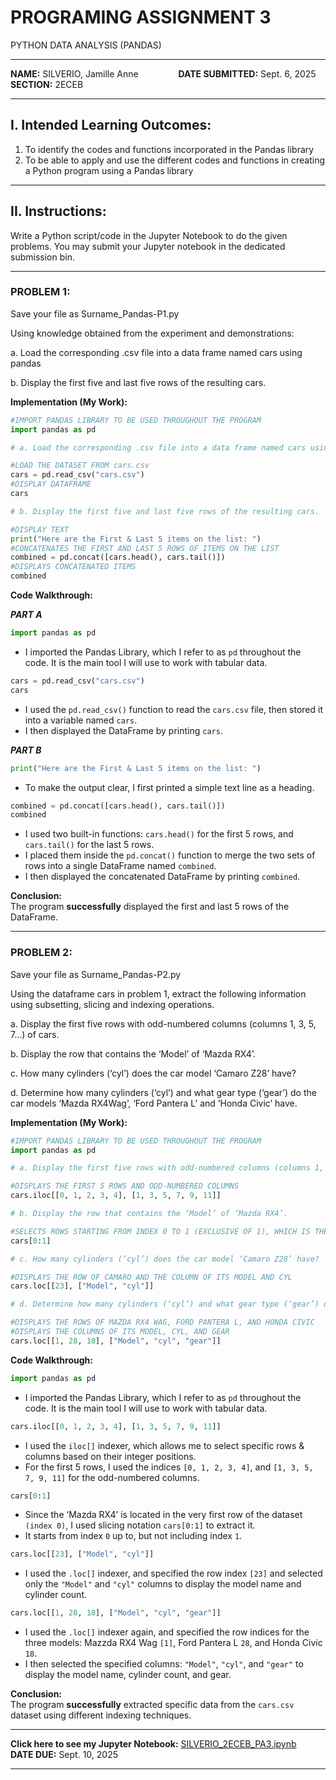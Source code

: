 # PROGRAMING ASSIGNMENT 3
PYTHON DATA ANALYSIS (PANDAS)

---

**NAME:** SILVERIO, Jamille Anne &emsp;&emsp;&emsp;&emsp; **DATE SUBMITTED:** Sept. 6, 2025  
**SECTION:** 2ECEB  

---

## I. Intended Learning Outcomes:
1. To identify the codes and functions incorporated in the Pandas library
2. To be able to apply and use the different codes and functions in creating a Python program using a Pandas library

---

## II. Instructions:
Write a Python script/code in the Jupyter Notebook to do the given problems. You may submit your Jupyter
notebook in the dedicated submission bin.

---

### PROBLEM 1: 
Save your file as Surname_Pandas-P1.py

Using knowledge obtained from the experiment and demonstrations:

a. Load the corresponding .csv file into a data frame named cars using pandas

b. Display the first five and last five rows of the resulting cars.

**Implementation (My Work):**
```python
#IMPORT PANDAS LIBRARY TO BE USED THROUGHOUT THE PROGRAM
import pandas as pd

# a. Load the corresponding .csv file into a data frame named cars using pandas

#LOAD THE DATASET FROM cars.csv 
cars = pd.read_csv("cars.csv")
#DISPLAY DATAFRAME
cars

# b. Display the first five and last five rows of the resulting cars.

#DISPLAY TEXT
print("Here are the First & Last 5 items on the list: ")
#CONCATENATES THE FIRST AND LAST 5 ROWS OF ITEMS ON THE LIST
combined = pd.concat([cars.head(), cars.tail()])
#DISPLAYS CONCATENATED ITEMS
combined
```
**Code Walkthrough:**

***PART A***
```python
import pandas as pd
```
* I imported the Pandas Library, which I refer to as ```pd``` throughout the code. It is the main tool I will use to work with tabular data.
```python
cars = pd.read_csv("cars.csv")
cars
```
* I used the ```pd.read_csv()``` function to read the ```cars.csv``` file, then stored it into a variable named ```cars```.
* I then displayed the DataFrame by printing ```cars```.

***PART B***
```python
print("Here are the First & Last 5 items on the list: ")
```
* To make the output clear, I first printed a simple text line as a heading.
```python
combined = pd.concat([cars.head(), cars.tail()])
combined
```
* I used two built-in functions: ```cars.head()``` for the first 5 rows, and ```cars.tail()``` for the last 5 rows.
* I placed them inside the ```pd.concat()``` function to merge the two sets of rows into a single DataFrame named ```combined```.
* I then displayed the concatenated DataFrame by printing ```combined```.
  
**Conclusion:**  
The program **successfully** displayed the first and last 5 rows of the DataFrame.

---

### PROBLEM 2:
Save your file as Surname_Pandas-P2.py

Using the dataframe cars in problem 1, extract the following information using subsetting, slicing and indexing operations.

a. Display the first five rows with odd-numbered columns (columns 1, 3, 5, 7...) of cars.

b. Display the row that contains the ‘Model’ of ‘Mazda RX4’.

c. How many cylinders (‘cyl’) does the car model ‘Camaro Z28’ have?

d. Determine how many cylinders (‘cyl’) and what gear type (‘gear’) do the car models ‘Mazda RX4Wag’, ‘Ford Pantera L’ and ‘Honda Civic’ have.

**Implementation (My Work):**
```python
#IMPORT PANDAS LIBRARY TO BE USED THROUGHOUT THE PROGRAM
import pandas as pd

# a. Display the first five rows with odd-numbered columns (columns 1, 3, 5, 7...) of cars.

#DISPLAYS THE FIRST 5 ROWS AND ODD-NUMBERED COLUMNS
cars.iloc[[0, 1, 2, 3, 4], [1, 3, 5, 7, 9, 11]]

# b. Display the row that contains the ‘Model’ of ‘Mazda RX4’.

#SELECTS ROWS STARTING FROM INDEX 0 TO 1 (EXCLUSIVE OF 1), WHICH IS THE ROW OF MAZDA RX4
cars[0:1]

# c. How many cylinders (‘cyl’) does the car model ‘Camaro Z28’ have?

#DISPLAYS THE ROW OF CAMARO AND THE COLUMN OF ITS MODEL AND CYL
cars.loc[[23], ["Model", "cyl"]]

# d. Determine how many cylinders (‘cyl’) and what gear type (‘gear’) do the car models ‘Mazda RX4Wag’, ‘Ford Pantera L’ and ‘Honda Civic’ have.

#DISPLAYS THE ROWS OF MAZDA RX4 WAG, FORD PANTERA L, AND HONDA CIVIC
#DISPLAYS THE COLUMNS OF ITS MODEL, CYL, AND GEAR
cars.loc[[1, 28, 18], ["Model", "cyl", "gear"]]
```
**Code Walkthrough:**
```python
import pandas as pd
```
* I imported the Pandas Library, which I refer to as ```pd``` throughout the code. It is the main tool I will use to work with tabular data.
```python
cars.iloc[[0, 1, 2, 3, 4], [1, 3, 5, 7, 9, 11]]
```
* I used the ```iloc[]``` indexer, which allows me to select specific rows & columns based on their integer positions.
* For the first 5 rows, I used the indices ```[0, 1, 2, 3, 4]```, and ```[1, 3, 5, 7, 9, 11]``` for the odd-numbered columns.
```python
cars[0:1]
```
* Since the ‘Mazda RX4’ is located in the very first row of the dataset ```(index 0)```, I used slicing notation ```cars[0:1]``` to extract it.
* It starts from index ```0``` up to, but not including index ```1```.
```python
cars.loc[[23], ["Model", "cyl"]]
```
* I used the ```.loc[]``` indexer, and specified the row index ```[23]``` and selected only the ```"Model"``` and ```"cyl"``` columns to display the model name and cylinder count.
```python
cars.loc[[1, 28, 18], ["Model", "cyl", "gear"]]
```
* I used the ```.loc[]``` indexer again, and specified the row indices for the three models: Mazzda RX4 Wag ```[1]```, Ford Pantera L ```28```, and Honda Civic ```18```.
* I then selected the specified columns: ```"Model"```, ```"cyl"```, and ```"gear"``` to display the model name, cylinder count, and gear.

**Conclusion:**  
The program **successfully** extracted specific data from the ```cars.csv``` dataset using different indexing techniques.

---

**Click here to see my Jupyter Notebook:**  [SILVERIO_2ECEB_PA3.ipynb](https://github.com/JamSilverio1114/ECE2112_PAssignment3_SILVERIO_2ECEB/blob/main/SILVERIO_2ECEB_PA3.ipynb)  
**DATE DUE:** Sept. 10, 2025  

---
